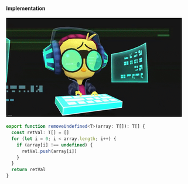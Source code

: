 #### Implementation

<img src="slides/vue-slots/images/coding.gif" />


<aside class="notes">

```typescript
export function removeUndefined<T>(array: T[]): T[] {
  const retVal: T[] = []
  for (let i = 0; i < array.length; i++) {
    if (array[i] !== undefined) {
      retVal.push(array[i])
    }
  }
  return retVal
}
```

</aside>
